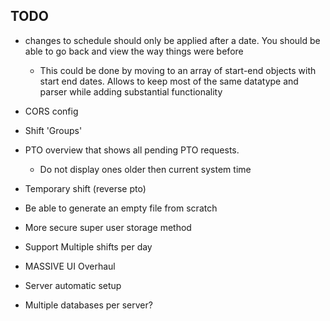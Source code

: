 ## TODO

* changes to schedule should only be applied after a date. You should be able to go back and view the way things were before
  - This could be done by moving to an array of start-end objects with start end dates. Allows to keep most of the same datatype and parser while adding substantial functionality

* CORS config

* Shift 'Groups'

* PTO overview that shows all pending PTO requests.
  - Do not display ones older then current system time

* Temporary shift (reverse pto)

* Be able to generate an empty file from scratch

* More secure super user storage method

* Support Multiple shifts per day

* MASSIVE UI Overhaul

* Server automatic setup

* Multiple databases per server?
